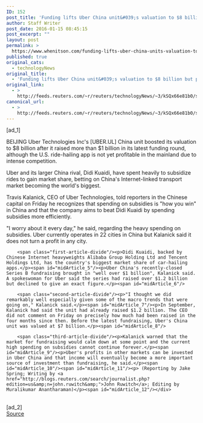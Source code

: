 ```yaml
---
ID: 152
post_title: 'Funding lifts Uber China unit&#039;s valuation to $8 billion but profits absent'
author: Staff Writer
post_date: 2016-01-15 08:45:15
post_excerpt: ""
layout: post
permalink: >
  https://www.whenitson.com/funding-lifts-uber-china-units-valuation-to-8-billion-but-profits-absent/
published: true
original_cats:
  - technologyNews
original_title:
  - 'Funding lifts Uber China unit&#039;s valuation to $8 billion but profits absent'
original_link:
  - >
    http://feeds.reuters.com/~r/reuters/technologyNews/~3/kSQx66e81b0/story01.htm
canonical_url:
  - >
    http://feeds.reuters.com/~r/reuters/technologyNews/~3/kSQx66e81b0/story01.htm
---
```

 [ad_1]
<br><div id="articleText">
<span id="midArticle_start"/>

<span id="midArticle_0"/><span class="focusParagraph" readability="5"><p><span class="articleLocation">BEIJING</span> Uber Technologies Inc's [UBER.UL] China unit boosted its valuation to $8 billion after it raised more than $1 billion in its latest funding round, although the U.S. ride-hailing app is not yet profitable in the mainland due to intense competition.</p></span><span id="midArticle_1"/><p>Uber and its larger China rival, Didi Kuaidi, have spent heavily to subsidize rides to gain market share, betting on China's Internet-linked transport market becoming the world's biggest.</p><span id="midArticle_2"/><p>Travis Kalanick, CEO of Uber Technologies, told reporters in the Chinese capital on Friday he recognizes that spending on subsidies is "how you win" in China and that the company aims to beat Didi Kuaidi by spending subsidies more efficiently.</p><span id="midArticle_3"/><p>"I worry about it every day," he said, regarding the heavy spending on subsidies. Uber currently operates in 22 cities in China but Kalanick said it does not turn a profit in any city.</p><span id="midArticle_4"/>
        
        <span class="first-article-divide"/><p>Didi Kuaidi, backed by Chinese Internet heavyweights Alibaba Group Holding Ltd and Tencent Holdings Ltd, has the country's biggest market share of car-hailing apps.</p><span id="midArticle_5"/><p>Uber China's recently-closed Series B fundraising brought in "well over $1 billion", Kalanick said. A spokeswoman for Uber said the series had raised over $1.2 billion but declined to give an exact figure.</p><span id="midArticle_6"/>
        
        <span class="second-article-divide"/><p>"I thought we did remarkably well especially given some of the macro trends that were going on," Kalanick said.</p><span id="midArticle_7"/><p>In September, Kalanick had said the unit had already raised $1.2 billion. The CEO did not comment on Friday on precisely how much had been raised in the four months since then. Before the latest fundraising, Uber's China unit was valued at $7 billion.</p><span id="midArticle_8"/>
        
        <span class="third-article-divide"/><p>Kalanick warned that the market for fundraising would calm down at some point and the current high spending on subsidies cannot continue forever.</p><span id="midArticle_9"/><p>Uber's profits in other markets can be invested in Uber China and that income will eventually become a more important source of investment than fundraising, he said.</p><span id="midArticle_10"/><span id="midArticle_11"/><p> (Reporting by Jake Spring; Writing by <a href="http://blogs.reuters.com/search/journalist.php?edition=us&amp;n=john.ruwitch&amp;">John Ruwitch</a>; Editing by Muralikumar Anantharaman)</p><span id="midArticle_12"/></div>
<br>[ad_2]
<br><a href="http://feeds.reuters.com/~r/reuters/technologyNews/~3/kSQx66e81b0/story01.htm">Source </a>